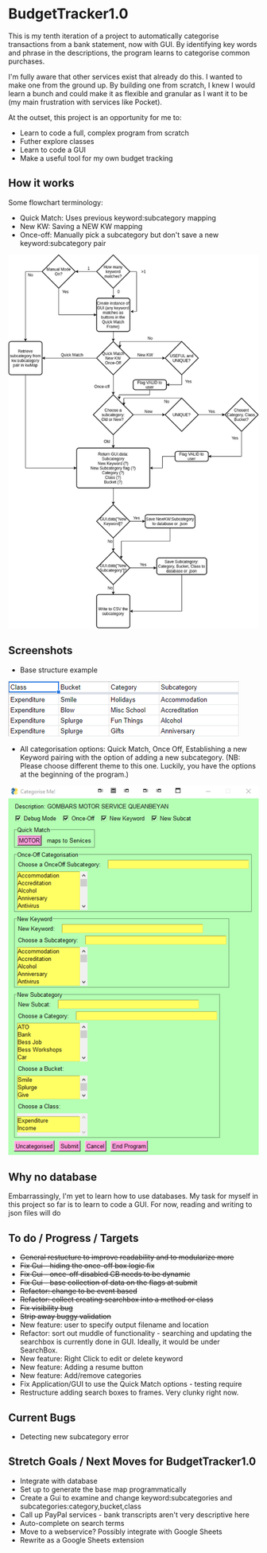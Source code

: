 # BudgetTracker1.0

This is my tenth iteration of a project to automatically categorise transactions from a bank statement, now with GUI. By identifying key words and phrase in the descriptions, the program learns to categorise common purchases.

I'm fully aware that other services exist that already do this. I wanted to make one from the ground up. By building one from scratch, I knew I would learn a bunch and could make it as flexible and granular as I want it to be (my main frustration with services like Pocket).

At the outset, this project is an opportunity for me to:

* Learn to code a full, complex program from scratch
* Futher explore classes
* Learn to code a GUI
* Make a useful tool for my own budget tracking

## How it works

Some flowchart terminology:

* Quick Match: Uses previous keyword:subcategory mapping
* New KW: Saving a NEW KW mapping
* Once-off: Manually pick a subcategory but don't save a new keyword:subcategory pair

![Flow Diagram](FlowDiagram.png?raw=True)

## Screenshots

* Base structure example

![Example Base map](ExampleBaseMap.png?raw=True)

* All categorisation options: Quick Match, Once Off, Establishing a new Keyword pairing with the option of adding a new subcategory. (NB: Please choose different theme to this one. Luckily, you have the options at the beginning of the program.)

![All fields](Fields.png?raw=True)

## Why no database

Embarrassingly, I'm yet to learn how to use databases. My task for myself in this project so far is to learn to code a GUI. For now, reading and writing to json files will do

## To do / Progress / Targets

* ~~General restucture to improve readability and to modularize more~~
* ~~Fix Gui - hiding the once-off box logic fix~~
* ~~Fix Gui - once-off disabled CB needs to be dynamic~~
* ~~Fix Gui - base collection of data on the flags at submit~~
* ~~Refactor: change to be event based~~
* ~~Refactor: collect creating searchbox into a method or class~~
* ~~Fix visibility bug~~
* ~~Strip away buggy validation~~
* New feature: user to specify output filename and location
* Refactor: sort out muddle of functionality - searching and updating the searchbox is currently done in GUI. Ideally, it would be under SearchBox.
* New feature: Right Click to edit or delete keyword
* New feature: Adding a resume button
* New feature: Add/remove categories
* Fix Application/GUI to use the Quick Match options - testing require
* Restructure adding search boxes to frames. Very clunky right now.

## Current Bugs

* Detecting new subcategory error

## Stretch Goals / Next Moves for BudgetTracker1.0

* Integrate with database
* Set up to generate the base map programmatically
* Create a Gui to examine and change keyword:subcategories and subcategories:category,bucket,class
* Call up PayPal services - bank transcripts aren't very descriptive here
* Auto-complete on search terms
* Move to a webservice? Possibly integrate with Google Sheets
* Rewrite as a Google Sheets extension
